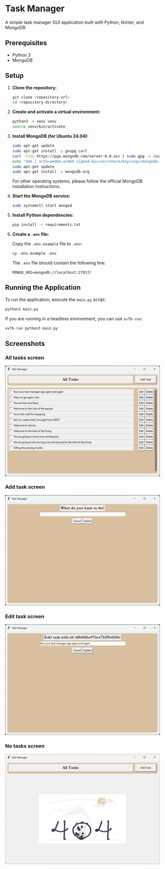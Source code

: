 # Task Manager

A simple task manager GUI application built with Python, tkinter, and MongoDB.

## Prerequisites

- Python 3
- MongoDB

## Setup

1. **Clone the repository:**

   ```bash
   git clone <repository-url>
   cd <repository-directory>
   ```

2. **Create and activate a virtual environment:**

   ```bash
   python3 -m venv venv
   source venv/bin/activate
   ```

3. **Install MongoDB (for Ubuntu 24.04):**

   ```bash
   sudo apt-get update
   sudo apt-get install -y gnupg curl
   curl -fsSL https://pgp.mongodb.com/server-6.0.asc | sudo gpg -o /usr/share/keyrings/mongodb-server-6.0.gpg --dearmor
   echo "deb [ arch=amd64,arm64 signed-by=/usr/share/keyrings/mongodb-server-6.0.gpg ] https://repo.mongodb.org/apt/ubuntu jammy/mongodb-org/6.0 multiverse" | sudo tee /etc/apt/sources.list.d/mongodb-org-6.0.list
   sudo apt-get update
   sudo apt-get install -y mongodb-org
   ```

   For other operating systems, please follow the official MongoDB installation instructions.

4. **Start the MongoDB service:**

   ```bash
   sudo systemctl start mongod
   ```

5. **Install Python dependencies:**

   ```bash
   pip install -r requirements.txt
   ```

6. **Create a `.env` file:**

   Copy the `.env.example` file to `.env`:

   ```bash
   cp .env.example .env
   ```

   The `.env` file should contain the following line:

   ```
   MONGO_URI=mongodb://localhost:27017/
   ```

## Running the Application

To run the application, execute the `main.py` script:

```bash
python3 main.py
```

If you are running in a headless environment, you can use `xvfb-run`:

```bash
xvfb-run python3 main.py
```

## Screenshots

### All tasks screen

![All tasks screen](screenshots/all_tasks_screenshot.png)

### Add task screen

![Add task screen](screenshots/add_task_screenshot.png)

### Edit task screen

![Edit task screen](screenshots/edit_task_screenshot.png)

### No tasks screen

![No tasks screen](screenshots/no_tasks_screenshot.png)
